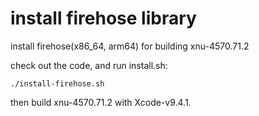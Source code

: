 # install firehose library
install firehose(x86_64, arm64) for building xnu-4570.71.2

check out the code, and run install.sh:

```
./install-firehose.sh
```

then build xnu-4570.71.2 with Xcode-v9.4.1.
